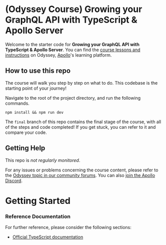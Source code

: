 # (Odyssey Course) Growing your GraphQL API with TypeScript & Apollo Server

Welcome to the starter code for **Growing your GraphQL API with TypeScript & Apollo Server**. You can find the [course lessons and instructions](https://apollographql.com/tutorials/growing-graphql-api-ts-lab) on Odyssey, [Apollo](https://apollographql.com)'s learning platform.

## How to use this repo

The course will walk you step by step on what to do. This codebase is the starting point of your journey!

Navigate to the root of the project directory, and run the following commands.

```
npm install && npm run dev
```

The `final` branch of this repo contains the final stage of the course, with all of the steps and code completed! If you get stuck, you can refer to it and compare your code.

## Getting Help

This repo is _not regularly monitored_.

For any issues or problems concerning the course content, please refer to the [Odyssey topic in our community forums](https://community.apollographql.com/tags/c/help/6/odyssey). You can also [join the Apollo Discord](https://discord.gg/graphos).


# Getting Started

### Reference Documentation
For further reference, please consider the following sections:

* [Official TypeScript documentation]([https://docs.gradle.org](https://www.typescriptlang.org/docs/))







